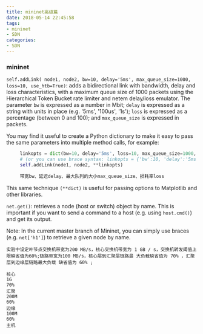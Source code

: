 ```yaml
---
title: mininet高级篇
date: 2018-05-14 22:45:58
tags:
- mininet
- SDN
categories:
- SDN
---
```


### mininet



`self.addLink( node1, node2, bw=10, delay='5ms', max_queue_size=1000, loss=10, use_htb=True)`: adds a bidirectional link with bandwidth, delay and loss characteristics, with a maximum queue size of 1000 packets using the Hierarchical Token Bucket rate limiter and netem delay/loss emulator. The parameter `bw` is expressed as a number in Mbit; `delay` is expressed as a string with units in place (e.g. '5ms', '100us', '1s'); `loss` is expressed as a percentage (between 0 and 100); and `max_queue_size` is expressed in packets.

<!--more-->

You may find it useful to create a Python dictionary to make it easy to pass the same parameters into multiple method calls, for example:

```py
     linkopts = dict(bw=10, delay='5ms', loss=10, max_queue_size=1000, use_htb=True)
     # (or you can use brace syntax: linkopts = {'bw':10, 'delay':'5ms', ... } )
     self.addLink(node1, node2, **linkopts)
     
     带宽bw、延迟delay、最大队列的大小max_queue_size、损耗率loss
```

This same technique `(**dict)` is useful for passing options to Matplotlib and other libraries.

`net.get()`: retrieves a node (host or switch) object by name. This is important if you want to send a command to a host (e.g. using `host.cmd()`) and get its output.

Note: In the current master branch of Mininet, you can simply use braces (e.g. `net['h1']`) to retrieve a given node by name.



```
实验中设定叶节点交换机带宽为200 MB/s，核心交换机带宽为 1 GB / s，交换机转发阈值上限缺省值为60%;链路带宽为100 MB/s，核心层到汇聚层链路最 大负载缺省值为 70% ，汇聚层到边缘层链路最大负载 缺省值为 60% ; 
```

```
核心
1G
70%
汇聚
200M
60%
边缘
100M
60%
主机
```

